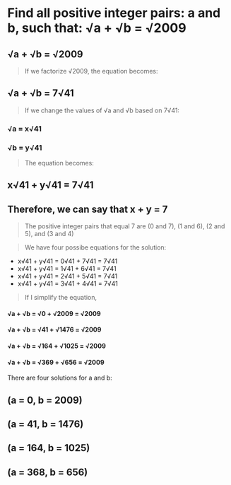 # Find all positive integer pairs: a and b, such that: √a + √b = √2009

## √a + √b = √2009

> If we factorize √2009, the equation becomes:
## √a + √b = 7√41

> If we change the values of √a and √b based on 7√41:
### √a = x√41
### √b = y√41

> The equation becomes:
## x√41 + y√41 = 7√41
## Therefore, we can say that x + y = 7

> The positive integer pairs that equal 7 are (0 and 7), (1 and 6), (2 and 5), and (3 and 4)

> We have four possibe equations for the solution:

* x√41 + y√41  = 0√41 + 7√41 = 7√41
* x√41 + y√41  = 1√41 + 6√41 = 7√41
* x√41 + y√41  = 2√41 + 5√41 = 7√41
* x√41 + y√41  = 3√41 + 4√41 = 7√41

> If I simplify the equation, 
#### √a + √b  = √0 + √2009 = √2009
#### √a + √b  = √41 + √1476 = √2009
#### √a + √b  = √164 + √1025 = √2009
#### √a + √b  = √369 + √656 = √2009

There are four solutions for a and b: 

## (a = 0, b = 2009)
## (a = 41, b = 1476)
## (a = 164, b = 1025)
## (a = 368, b = 656)
